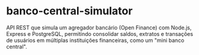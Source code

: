 # banco-central-simulator
API REST que simula um agregador bancário (Open Finance) com Node.js, Express e PostgreSQL, permitindo consolidar saldos, extratos e transações de usuários em múltiplas instituições financeiras, como um "mini banco central".
